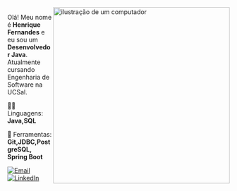 <img src="https://raw.githubusercontent.com/MicaelliMedeiros/micaellimedeiros/master/image/computer-illustration.png" alt="ilustração de um computador" min-width="400px" max-width="400px" width="400px" align="right">

<p align="left"> 
  Olá! Meu nome é <strong>Henrique Fernandes</strong> e eu sou um <strong>Desenvolvedor Java</strong>.<br>
  Atualmente cursando Engenharia de Software na UCSal.
</p>

<p align="left">
  👨‍💻 Linguagens: <strong>Java,SQL</strong>
</p>

<p align="left">
  💼 Ferramentas: <strong>Git,JDBC,PostgreSQL, Spring Boot</strong>
</p>


<p align="left">
  <a href="mailto:henrique.fernandes17@proton.me" title="Gmail">
  <img src="https://img.shields.io/badge/-Gmail-FF0000?style=flat-square&labelColor=FF0000&logo=gmail&logoColor=white&link=mailto:henrique.fernandes17@proton.me" alt="Email"/></a>
  <a href="www.linkedin.com/in/henriquesfs" title="LinkedIn">
  <img src="https://img.shields.io/badge/-Linkedin-0e76a8?style=flat-square&logo=Linkedin&logoColor=white&link=www.linkedin.com/in/henriquesfs" alt="LinkedIn"/></a>
</p>
